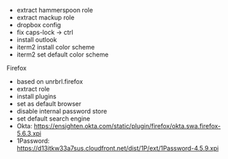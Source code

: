 - extract hammerspoon role
- extract mackup role
- dropbox config
- fix caps-lock -> ctrl
- install outlook
- iterm2 install color scheme
- iterm2 set default color scheme


Firefox
- based on unrbrl.firefox
- extract role
- install plugins
- set as default browser
- disable internal password store
- set default search engine
- Okta: https://ensighten.okta.com/static/plugin/firefox/okta.swa.firefox-5.6.3.xpi
- 1Password: https://d13itkw33a7sus.cloudfront.net/dist/1P/ext/1Password-4.5.9.xpi
